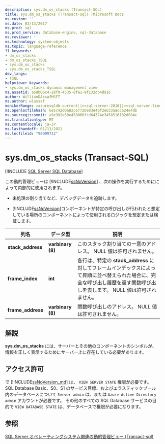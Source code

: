 ```yaml
---
description: sys.dm_os_stacks (Transact-SQL)
title: sys.dm_os_stacks (Transact-sql) |Microsoft Docs
ms.custom: ''
ms.date: 03/13/2017
ms.prod: sql
ms.prod_service: database-engine, sql-database
ms.reviewer: ''
ms.technology: system-objects
ms.topic: language-reference
f1_keywords:
- dm_os_stacks
- dm_os_stacks_TSQL
- sys.dm_os_stacks
- sys.dm_os_stacks_TSQL
dev_langs:
- TSQL
helpviewer_keywords:
- sys.dm_os_stacks dynamic management view
ms.assetid: a69b06c4-28f0-4535-8fa1-9f132db4d916
author: WilliamDAssafMSFT
ms.author: wiassaf
monikerRange: =azuresqldb-current||>=sql-server-2016||>=sql-server-linux-2017||=azuresqldb-mi-current
ms.openlocfilehash: 6e5c42d0a82ce7726883e46f2e633aacc624e4db
ms.sourcegitcommit: a9e982e30e458866fcd64374e3458516182d604c
ms.translationtype: MT
ms.contentlocale: ja-JP
ms.lasthandoff: 01/11/2021
ms.locfileid: "98099722"
---
```

# <a name="sysdm_os_stacks-transact-sql"></a>sys.dm_os_stacks (Transact-SQL)
[!INCLUDE [SQL Server SQL Database](../../includes/applies-to-version/sql-asdb.md)]

  この動的管理ビューは [!INCLUDE[ssNoVersion](../../includes/ssnoversion-md.md)] 、次の操作を実行するためにによって内部的に使用されます。  
  
-   未処理の割り当てなど、デバッグデータを追跡します。  
  
-   [!INCLUDE[ssNoVersion](../../includes/ssnoversion-md.md)]コンポーネントが特定の呼び出しが行われたと想定している場所のコンポーネントによって使用されるロジックを想定または検証します。  
  
|列名|データ型|説明|  
|-----------------|---------------|-----------------|  
|**stack_address**|**varbinary (8)**|このスタック割り当ての一意のアドレス。 NULL 値は許可されません。|  
|**frame_index**|**int**|各行は、特定の **stack_address** に対してフレームインデックスによって昇順に並べ替えられた場合に、完全な呼び出し履歴を返す関数呼び出しを表します。 NULL 値は許可されません。|  
|**frame_address**|**varbinary (8)**|関数呼び出しのアドレス。 NULL 値は許可されません。|  
  
## <a name="remarks"></a>解説  
 **sys.dm_os_stacks** には、サーバーとその他のコンポーネントのシンボルが、情報を正しく表示するためにサーバー上に存在している必要があります。  
  
## <a name="permissions"></a>アクセス許可

で [!INCLUDE[ssNoVersion_md](../../includes/ssnoversion-md.md)] は、 `VIEW SERVER STATE` 権限が必要です。   
SQL Database Basic、S0、S1 のサービス目標、およびエラスティックプール内のデータベースについて `Server admin` は、または `Azure Active Directory admin` アカウントが必要です。 その他のすべての SQL Database サービスの目的で `VIEW DATABASE STATE` は、データベースで権限が必要になります。   


## <a name="see-also"></a>参照  
  [SQL Server オペレーティングシステム関連の動的管理ビュー &#40;Transact-sql&#41;](../../relational-databases/system-dynamic-management-views/sql-server-operating-system-related-dynamic-management-views-transact-sql.md)  
  
  
